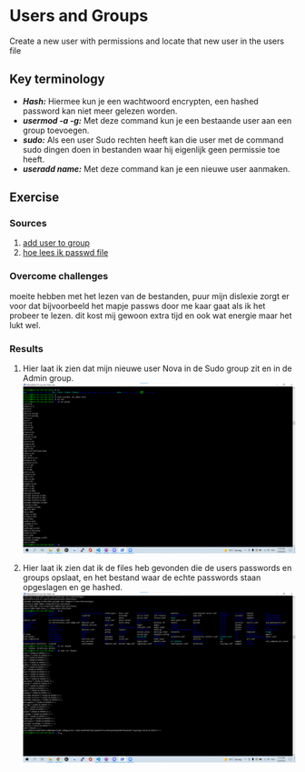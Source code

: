 # Users and Groups
Create a new user with permissions and locate that new user in the users file

## Key terminology
 - ***Hash:*** Hiermee kun je een wachtwoord encrypten, een hashed password kan niet meer gelezen worden.
 - ***usermod -a -g:*** Met deze command kun je een bestaande user aan een group toevoegen.
 - ***sudo:*** Als een user Sudo rechten heeft kan die user met de command sudo dingen doen in bestanden waar hij eigenlijk geen permissie toe heeft.
 - ***useradd name:*** Met deze command kan je een nieuwe user aanmaken. 

 


## Exercise
### Sources
1. [add user to group](https://phoenixnap.com/kb/how-to-create-sudo-user-on-ubuntu)
2. [hoe lees ik passwd file](https://www.cyberciti.biz/faq/understanding-etcpasswd-file-format/)




### Overcome challenges
moeite hebben met het lezen van de bestanden, puur mijn dislexie zorgt er voor dat bijvoorbeeld het mapje passws door me kaar gaat als ik het probeer te lezen.
dit kost mij gewoon extra tijd en ook wat energie maar het lukt wel.


### Results

1. Hier laat ik zien dat mijn nieuwe user Nova in de Sudo group zit en in de Admin group.
![SS](../../../00_includes/LNX-04/newusr.png)

2. Hier laat ik zien dat ik de files heb gevonden die de users passwords en groups opslaat, en het bestand waar de echte passwords staan opgeslagen en ge hashed.
![SS](../../../00_includes/LNX-04/pwproof.png)